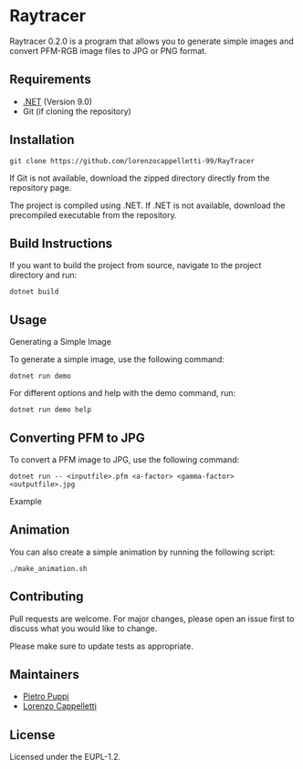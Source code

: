 # Raytracer

Raytracer 0.2.0 is a program that allows you to generate simple images and convert PFM-RGB image files to JPG or PNG format.

## Requirements

  - [.NET](https://dotnet.microsoft.com/en-us/) (Version 9.0)
  - Git (if cloning the repository)    

## Installation
```git clone https://github.com/lorenzocappelletti-99/RayTracer```

If Git is not available, download the zipped directory directly from the repository page.

The project is compiled using .NET. If .NET is not available, download the precompiled executable from the repository.

## Build Instructions

If you want to build the project from source, navigate to the project directory and run:

```dotnet build```

## Usage
Generating a Simple Image

To generate a simple image, use the following command:

```dotnet run demo```

For different options and help with the demo command, run:

```dotnet run demo help```

## Converting PFM to JPG

To convert a PFM image to JPG, use the following command:

```dotnet run -- <inputfile>.pfm <a-factor> <gamma-factor> <outputfile>.jpg```

Example

## Animation

You can also create a simple animation by running the following script:

```./make_animation.sh```

## Contributing

Pull requests are welcome. For major changes, please open an issue first to discuss what you would like to change.

Please make sure to update tests as appropriate.

## Maintainers

- [Pietro Puppi](https://github.com/sedna42)
- [Lorenzo Cappelletti](https://github.com/lorenzocappelletti-99)

## License

Licensed under the EUPL-1.2.

